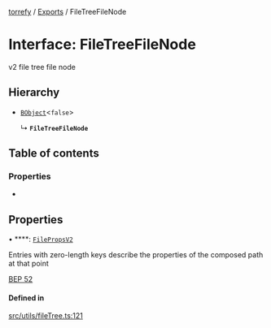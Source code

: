 [torrefy](../README.md) / [Exports](../modules.md) / FileTreeFileNode

# Interface: FileTreeFileNode

v2 file tree file node

## Hierarchy

- [`BObject`](../modules.md#bobject)<``false``\>

  ↳ **`FileTreeFileNode`**

## Table of contents

### Properties

- [](FileTreeFileNode.md#)

## Properties

• ****: [`FilePropsV2`](FilePropsV2.md)

Entries with zero-length keys describe the properties
of the composed path at that point

[BEP 52](https://www.bittorrent.org/beps/bep_0052.html#:~:text=Entries%20with%20zero%2Dlength%20keys%20describe%20the%20properties%20of%20the%20composed%20path%20at%20that%20point)

#### Defined in

[src/utils/fileTree.ts:121](https://github.com/Sec-ant/bepjs/blob/f9eb2df/src/utils/fileTree.ts#L121)
